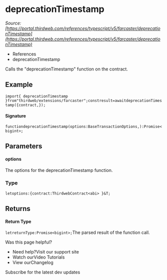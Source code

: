# deprecationTimestamp

*Source: [https://portal.thirdweb.com/references/typescript/v5/farcaster/deprecationTimestamp](https://portal.thirdweb.com/references/typescript/v5/farcaster/deprecationTimestamp)*

* References
* deprecationTimestamp

Calls the "deprecationTimestamp" function on the contract.

## Example

`import{ deprecationTimestamp }from"thirdweb/extensions/farcaster";constresult=awaitdeprecationTimestamp({contract,});`
#### Signature

`functiondeprecationTimestamp(options:BaseTransactionOptions,):Promise<bigint>;`
## Parameters

#### options

The options for the deprecationTimestamp function.

### Type

`letoptions:{contract:ThirdwebContract<abi> }&T;`
## Returns

#### Return Type

`letreturnType:Promise<bigint>;`The parsed result of the function call.

Was this page helpful?

* Need help?Visit our support site
* Watch ourVideo Tutorials
* View ourChangelog

Subscribe for the latest dev updates

